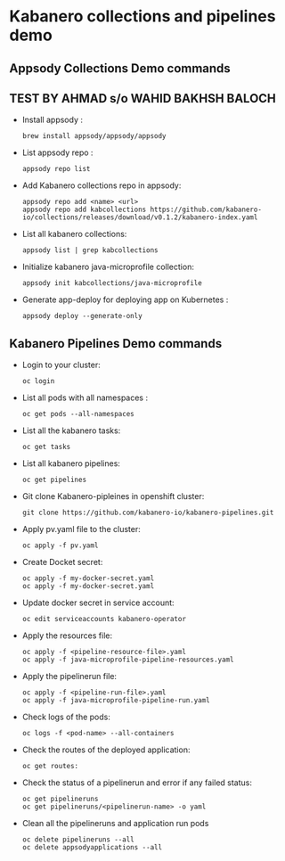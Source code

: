 # Kabanero collections and pipelines demo

## Appsody Collections Demo commands
## TEST BY AHMAD s/o WAHID BAKHSH BALOCH
- Install appsody :   
	```
  brew install appsody/appsody/appsody
  ```
- List appsody repo : 
  ```
  appsody repo list
  ```
- Add Kabanero collections repo in appsody:
  ```
  appsody repo add <name> <url>
  appsody repo add kabcollections https://github.com/kabanero-io/collections/releases/download/v0.1.2/kabanero-index.yaml
  ```
- List all kabanero collections:
  ```
  appsody list | grep kabcollections
  ```
- Initialize kabanero java-microprofile collection:
  ```
  appsody init kabcollections/java-microprofile
  ```
- Generate app-deploy for deploying app on Kubernetes :
  ```
  appsody deploy --generate-only
  ```

## Kabanero Pipelines Demo commands


- Login to your cluster:
  ```
  oc login
  ```
- List all pods with all namespaces : 
  ```
  oc get pods --all-namespaces
  ```
- List all the kabanero tasks:
  ```
  oc get tasks
  ```
- List all kabanero pipelines:
  ```
  oc get pipelines
  ```
- Git clone Kabanero-pipleines in openshift cluster:
  ```
  git clone https://github.com/kabanero-io/kabanero-pipelines.git
  ```
- Apply pv.yaml file to the cluster:
  ```
  oc apply -f pv.yaml
  ```
- Create Docket secret:
  ```
  oc apply -f my-docker-secret.yaml 
  oc apply -f my-docker-secret.yaml 
  ```
- Update docker secret in service account:
  ```
  oc edit serviceaccounts kabanero-operator
  ```
- Apply the resources file:
  ```
  oc apply -f <pipeline-resource-file>.yaml 
  oc apply -f java-microprofile-pipeline-resources.yaml
  ```
- Apply the pipelinerun file:
  ```
  oc apply -f <pipeline-run-file>.yaml
  oc apply -f java-microprofile-pipeline-run.yaml
  ```
- Check logs of the pods:
  ```
  oc logs -f <pod-name> --all-containers
  ```
- Check the routes of the deployed application:
  ```
  oc get routes:
  ```
- Check the status of a pipelinerun and error if any failed status:
  ```
  oc get pipelineruns
  oc get pipelineruns/<pipelinerun-name> -o yaml
  ```
- Clean all the pipelineruns and application run pods
  ```
  oc delete pipelineruns --all
  oc delete appsodyapplications --all
  ```
